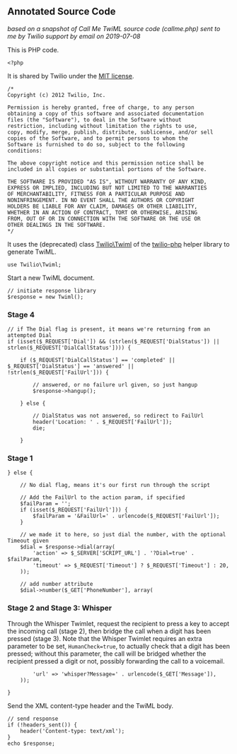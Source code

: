 ## Annotated Source Code

*based on a snapshot of Call Me TwiML source code (callme.php)
sent to me by Twilio support by email on 2019-07-08*

This is PHP code.

```
<?php
```

It is shared by Twilio under the
[MIT license](https://opensource.org/licenses/MIT).

```
/*
Copyright (c) 2012 Twilio, Inc.

Permission is hereby granted, free of charge, to any person
obtaining a copy of this software and associated documentation
files (the "Software"), to deal in the Software without
restriction, including without limitation the rights to use,
copy, modify, merge, publish, distribute, sublicense, and/or sell
copies of the Software, and to permit persons to whom the
Software is furnished to do so, subject to the following
conditions:

The above copyright notice and this permission notice shall be
included in all copies or substantial portions of the Software.

THE SOFTWARE IS PROVIDED "AS IS", WITHOUT WARRANTY OF ANY KIND,
EXPRESS OR IMPLIED, INCLUDING BUT NOT LIMITED TO THE WARRANTIES
OF MERCHANTABILITY, FITNESS FOR A PARTICULAR PURPOSE AND
NONINFRINGEMENT. IN NO EVENT SHALL THE AUTHORS OR COPYRIGHT
HOLDERS BE LIABLE FOR ANY CLAIM, DAMAGES OR OTHER LIABILITY,
WHETHER IN AN ACTION OF CONTRACT, TORT OR OTHERWISE, ARISING
FROM, OUT OF OR IN CONNECTION WITH THE SOFTWARE OR THE USE OR
OTHER DEALINGS IN THE SOFTWARE.
*/
```

It uses the (deprecated) class
[Twilio\Twiml](https://www.twilio.com/docs/libraries/reference/twilio-php/5.34.1/class-Twilio.Twiml.html)
of the [twilio-php](https://github.com/twilio/twilio-php) helper library
to generate TwiML.

```
use Twilio\Twiml;
```

Start a new TwiML document.

```
// initiate response library
$response = new Twiml();
```

### Stage 4

```
// if The Dial flag is present, it means we're returning from an attempted Dial
if (isset($_REQUEST['Dial']) && (strlen($_REQUEST['DialStatus']) || strlen($_REQUEST['DialCallStatus']))) {

	if ($_REQUEST['DialCallStatus'] == 'completed' || $_REQUEST['DialStatus'] == 'answered' || !strlen($_REQUEST['FailUrl'])) {

		// answered, or no failure url given, so just hangup
		$response->hangup();

	} else {

		// DialStatus was not answered, so redirect to FailUrl
		header('Location: ' . $_REQUEST['FailUrl']);
		die;

	}
```

### Stage 1

```
} else {

	// No dial flag, means it's our first run through the script

	// Add the FailUrl to the action param, if specified
	$failParam = '';
	if (isset($_REQUEST['FailUrl'])) {
		$failParam = '&FailUrl=' . urlencode($_REQUEST['FailUrl']);
	}

	// we made it to here, so just dial the number, with the optional Timeout given
	$dial = $response->dial(array(
		'action' => $_SERVER['SCRIPT_URL'] . '?Dial=true' . $failParam,
		'timeout' => $_REQUEST['Timeout'] ? $_REQUEST['Timeout'] : 20,
	));

	// add number attribute
	$dial->number($_GET['PhoneNumber'], array(
```

### Stage 2 and Stage 3: Whisper

Through the Whisper Twimlet, request the recipient to press a key to accept
the incoming call (stage 2), then bridge the call when a digit has been
pressed (stage 3). Note that the Whisper Twimlet requires an extra parameter
to be set, `HumanCheck=true`, to actually check that a digit has been pressed;
without this parameter, the call will be bridged whether the recipient pressed
a digit or not, possibly forwarding the call to a voicemail.

```
		'url' => 'whisper?Message=' . urlencode($_GET['Message']),
	));

}
```

Send the XML content-type header and the TwiML body.

```
// send response
if (!headers_sent()) {
	header('Content-type: text/xml');
}
echo $response;
```
